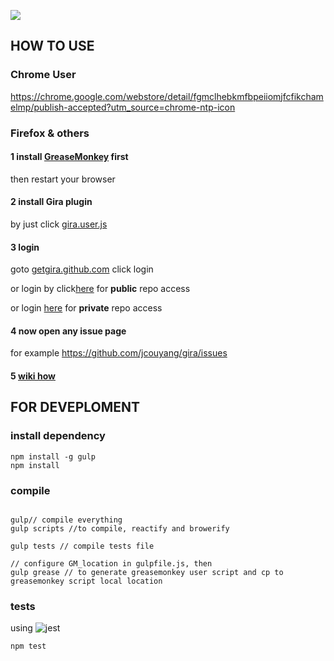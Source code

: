 ![](https://travis-ci.org/jcouyang/gira.svg?branch=master)

## HOW TO USE
### Chrome User
https://chrome.google.com/webstore/detail/fgmclhebkmfbpeiiomjfcfikchamelmp/publish-accepted?utm_source=chrome-ntp-icon
### Firefox & others
#### 1 install [GreaseMonkey](https://addons.mozilla.org/en-US/firefox/addon/greasemonkey/) first
then restart your browser

#### 2 install Gira plugin
by just click  [gira.user.js](https://rawgit.com/jcouyang/gira/master/greasemonkey/gira.user.js)

#### 3 login

goto [getgira.github.com](http://getgira.github.com) click  login

or login by click[here](https://github.com/login/oauth/authorize?client_id=666dc0b3b994cc362ca2&scope=public_repo,user) for **public** repo access

or login [here](https://github.com/login/oauth/authorize?client_id=666dc0b3b994cc362ca2&scope=private_repo,user) for **private** repo access

#### 4 now open any issue page
for example https://github.com/jcouyang/gira/issues

#### 5 [wiki how](https://github.com/jcouyang/gira/wiki/How-To)
## FOR DEVEPLOMENT
### install dependency
```
npm install -g gulp
npm install
```

### compile
```

gulp// compile everything
gulp scripts //to compile, reactify and browerify

gulp tests // compile tests file

// configure GM_location in gulpfile.js, then
gulp grease // to generate greasemonkey user script and cp to greasemonkey script local location

```

### tests

using ![jest](http://facebook.github.io/jest/)
```
npm test
```




